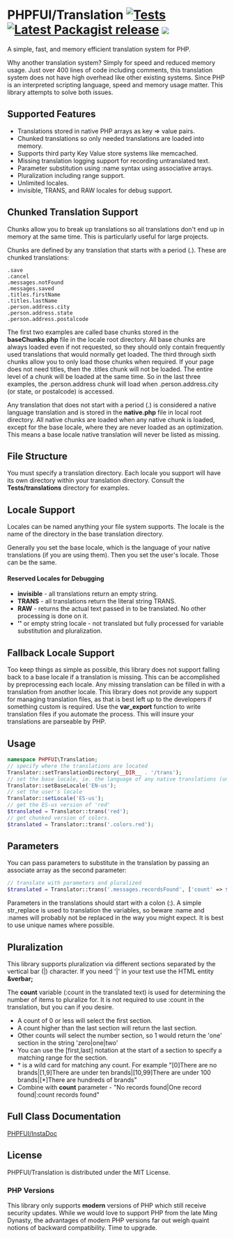 # PHPFUI/Translation [![Tests](https://github.com/phpfui/Translation/actions/workflows/tests.yml/badge.svg)](https://github.com/phpfui/Translation/actions?query=workflow%3Atests) [![Latest Packagist release](https://img.shields.io/packagist/v/phpfui/translation.svg)](https://packagist.org/packages/phpfui/translation) ![](https://img.shields.io/badge/PHPStan-level%206-brightgreen.svg?style=flat)

A simple, fast, and memory efficient translation system for PHP.

Why another translation system? Simply for speed and reduced memory usage.  Just over 400 lines of code including comments, this translation system does not have high overhead like other existing systems. Since PHP is an interpreted scripting language, speed and memory usage matter.  This library attempts to solve both issues.

## Supported Features
* Translations stored in native PHP arrays as key => value pairs.
* Chunked translations so only needed translations are loaded into memory.
* Supports third party Key Value store systems like memcached.
* Missing translation logging support for recording untranslated text.
* Parameter substitution using :name syntax using associative arrays.
* Pluralization including range support.
* Unlimited locales.
* invisible, TRANS, and RAW locales for debug support.

## Chunked Translation Support
Chunks allow you to break up translations so all translations don't end up in memory at the same time.  This is particularly useful for large projects.

Chunks are defined by any translation that starts with a period (.).  These are chunked translations:
~~~
.save
.cancel
.messages.notFound
.messages.saved
.titles.firstName
.titles.lastName
.person.address.city
.person.address.state
.person.address.postalcode
~~~
The first two examples are called base chunks stored in the **baseChunks.php** file in the locale root directory.  All base chunks are always loaded even if not requested, so they should only contain frequently used translations that would normally get loaded. The third through sixth chunks allow you to only load those chunks when required.  If your page does not need titles, then the .titles chunk will not be loaded.  The entire level of a chunk will be loaded at the same time.  So in the last three examples, the .person.address chunk will load when .person.address.city (or state, or postalcode) is accessed.

Any translation that does not start with a period (.) is considered a native language translation and is stored in the **native.php** file in local root directory.  All native chunks are loaded when any native chunk is loaded, except for the base locale, where they are never loaded as an optimization.  This means a base locale native translation will never be listed as missing.

## File Structure
You must specify a translation directory. Each locale you support will have its own directory within your translation directory.  Consult the **Tests/translations** directory for examples.

## Locale Support
Locales can be named anything your file system supports.  The locale is the name of the directory in the base translation directory.

Generally you set the base locale, which is the language of your native translations (if you are using them).  Then you set the user's locale.  Those can be the same.

#### Reserved Locales for Debugging
* **invisible** - all translations return an empty string.
* **TRANS** - all translations return the literal string TRANS.
* **RAW** - returns the actual text passed in to be translated.  No other processing is done on it.
* **''** or empty string locale - not translated but fully processed for variable substitution and pluralization.

## Fallback Locale Support
Too keep things as simple as possible, this library does not support falling back to a base locale if a translation is missing.  This can be accomplished by preprocessing each locale. Any missing translation can be filled in with a translation from another locale.  This library does not provide any support for managing translation files, as that is best left up to the developers if something custom is required. Use the **var_export** function to write translation files if you automate the process.  This will insure your translations are parseable by PHP.

## Usage
```php
namespace PHPFUI\Translation;
// specify where the translations are located
Translator::setTranslationDirectory(__DIR__ . '/trans');
// set the base locale, ie. the language of any native translations (unchunked)
Translator::setBaseLocale('EN-us');
// set the user's locale
Translator::setLocale('ES-us');
// get the ES-us version of 'red'
$translated = Translator::trans('red');
// get chunked version of colors.
$translated = Translator::trans('.colors.red');
```

## Parameters
You can pass parameters to substitute in the translation by passing an associate array as the second parameter:
```php
// translate with parameters and pluralized
$translated = Translator::trans('.messages.recordsFound', ['count' => $found]);
```
Parameters in the translations should start with a colon (:).  A simple str_replace is used to translation the variables, so beware :name and :names  will probably not be replaced in the way you might expect. It is best to use unique names where possible.

## Pluralization
This library supports pluralization via different sections separated by the vertical bar (|) character.  If you need '|' in your text use the HTML entity **&amp;verbar;**

The **count** variable (:count in the translated text) is used for determining the number of items to pluralize for.  It is not required to use :count in the translation, but you can if you desire.

 * A count of 0 or less will select the first section.
 * A count higher than the last section will return the last section.
 * Other counts will select the number section, so 1 would return the 'one' section in the string 'zero|one|two'
 * You can use the [first,last] notation at the start of a section to specify a matching range for the section.
 * &ast; is a wild card for matching any count.  For example "[0]There are no brands|[1,9]There are under ten brands|[10,99]There are under 100 brands|[*]There are hundreds of brands"
 * Combine with **count** parameter - "No records found|One record found|:count records found"

## Full Class Documentation
[PHPFUI/InstaDoc](http://phpfui.com/?n=PHPFUI%5CTranslation&c=Translator)

## License
PHPFUI/Translation is distributed under the MIT License.

### PHP Versions
This library only supports **modern** versions of PHP which still receive security updates. While we would love to support PHP from the late Ming Dynasty, the advantages of modern PHP versions far out weigh quaint notions of backward compatibility. Time to upgrade.

